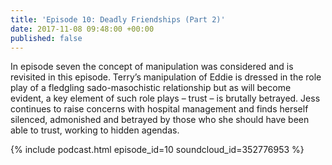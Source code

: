 ```yaml
---
title: 'Episode 10: Deadly Friendships (Part 2)'
date: 2017-11-08 09:48:00 +00:00
published: false
---
```


In episode seven the concept of manipulation was considered and is revisited in this episode. Terry’s manipulation of Eddie is dressed in the role play of a fledgling sado-masochistic relationship but as will become evident, a key element of such role plays – trust – is brutally betrayed. Jess continues to raise concerns with hospital management and finds herself silenced, admonished and betrayed by those who she should have been able to trust, working to hidden agendas.

{% include podcast.html episode_id=10 soundcloud_id=352776953 %}